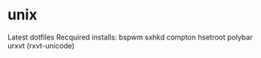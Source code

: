 # unix
Latest dotfiles
Recquired installs:
bspwm
sxhkd
compton
hsetroot
polybar
urxvt (rxvt-unicode)


